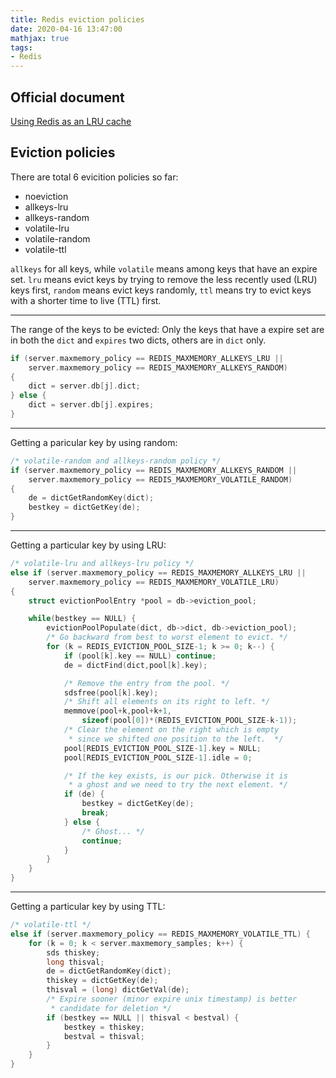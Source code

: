```yaml
---
title: Redis eviction policies
date: 2020-04-16 13:47:00
mathjax: true
tags:
- Redis
---
```


## Official document
[Using Redis as an LRU cache](https://redis.io/topics/lru-cache)

## Eviction policies
There are total 6 evicition policies so far:

- noeviction
- allkeys-lru
- allkeys-random
- volatile-lru
- volatile-random
- volatile-ttl

`allkeys` for all keys, while `volatile` means among keys that have an expire set.
`lru` means evict keys by trying to remove the less recently used (LRU) keys first, `random` means evict keys randomly, `ttl` means try to evict keys with a shorter time to live (TTL) first.



_ _ _

The range of the keys to be evicted:
Only the keys that have a expire set are in both the `dict` and `expires` two dicts, others are in `dict` only.
```cpp
if (server.maxmemory_policy == REDIS_MAXMEMORY_ALLKEYS_LRU ||
    server.maxmemory_policy == REDIS_MAXMEMORY_ALLKEYS_RANDOM)
{
    dict = server.db[j].dict;
} else {
    dict = server.db[j].expires;
}
```

_ _ _

Getting a paricular key by using random:
```cpp
/* volatile-random and allkeys-random policy */
if (server.maxmemory_policy == REDIS_MAXMEMORY_ALLKEYS_RANDOM ||
    server.maxmemory_policy == REDIS_MAXMEMORY_VOLATILE_RANDOM)
{
    de = dictGetRandomKey(dict);
    bestkey = dictGetKey(de);
}
```

_ _ _

Getting a particular key by using LRU:
```cpp
/* volatile-lru and allkeys-lru policy */
else if (server.maxmemory_policy == REDIS_MAXMEMORY_ALLKEYS_LRU ||
    server.maxmemory_policy == REDIS_MAXMEMORY_VOLATILE_LRU)
{
    struct evictionPoolEntry *pool = db->eviction_pool;

    while(bestkey == NULL) {
        evictionPoolPopulate(dict, db->dict, db->eviction_pool);
        /* Go backward from best to worst element to evict. */
        for (k = REDIS_EVICTION_POOL_SIZE-1; k >= 0; k--) {
            if (pool[k].key == NULL) continue;
            de = dictFind(dict,pool[k].key);

            /* Remove the entry from the pool. */
            sdsfree(pool[k].key);
            /* Shift all elements on its right to left. */
            memmove(pool+k,pool+k+1,
                sizeof(pool[0])*(REDIS_EVICTION_POOL_SIZE-k-1));
            /* Clear the element on the right which is empty
             * since we shifted one position to the left.  */
            pool[REDIS_EVICTION_POOL_SIZE-1].key = NULL;
            pool[REDIS_EVICTION_POOL_SIZE-1].idle = 0;

            /* If the key exists, is our pick. Otherwise it is
             * a ghost and we need to try the next element. */
            if (de) {
                bestkey = dictGetKey(de);
                break;
            } else {
                /* Ghost... */
                continue;
            }
        }
    }
}
```

_ _ _

Getting a particular key by using TTL:
```cpp
/* volatile-ttl */
else if (server.maxmemory_policy == REDIS_MAXMEMORY_VOLATILE_TTL) {
    for (k = 0; k < server.maxmemory_samples; k++) {
        sds thiskey;
        long thisval;
        de = dictGetRandomKey(dict);
        thiskey = dictGetKey(de);
        thisval = (long) dictGetVal(de);
        /* Expire sooner (minor expire unix timestamp) is better
         * candidate for deletion */
        if (bestkey == NULL || thisval < bestval) {
            bestkey = thiskey;
            bestval = thisval;
        }
    }
}
```